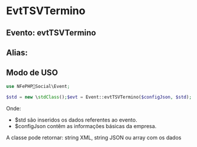 # EvtTSVTermino

## Evento: evtTSVTermino

## Alias: 


## Modo de USO

```php
use NFePHPSocial\Event;

$std = new \stdClass();$evt = Event::evtTSVTermino($configJson, $std);
```

Onde:
- $std são inseridos os dados referentes ao evento.
- $configJson contêm as informações básicas da empresa.

A classe pode retornar: string XML, string JSON ou array com os dados
